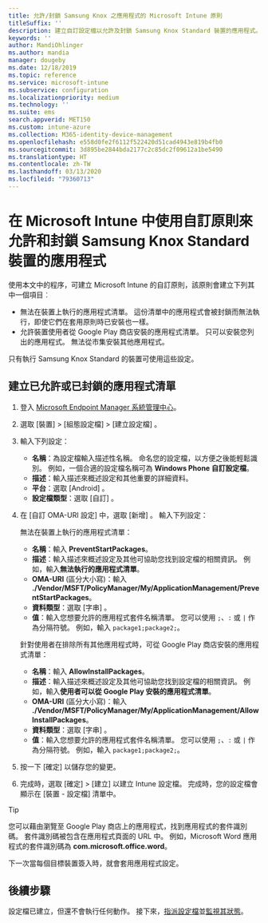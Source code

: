```yaml
---
title: 允許/封鎖 Samsung Knox 之應用程式的 Microsoft Intune 原則
titleSuffix: ''
description: 建立自訂設定檔以允許及封鎖 Samsung Knox Standard 裝置的應用程式。
keywords: ''
author: MandiOhlinger
ms.author: mandia
manager: dougeby
ms.date: 12/18/2019
ms.topic: reference
ms.service: microsoft-intune
ms.subservice: configuration
ms.localizationpriority: medium
ms.technology: ''
ms.suite: ems
search.appverid: MET150
ms.custom: intune-azure
ms.collection: M365-identity-device-management
ms.openlocfilehash: e558d0fe2f6112f522420d51cad4943e819b4fb0
ms.sourcegitcommit: 3d895be2844bda2177c2c85dc2f09612a1be5490
ms.translationtype: HT
ms.contentlocale: zh-TW
ms.lasthandoff: 03/13/2020
ms.locfileid: "79360713"
---
```

# <a name="use-custom-policies-in-microsoft-intune-to-allow-and-block-apps-for-samsung-knox-standard-devices"></a>在 Microsoft Intune 中使用自訂原則來允許和封鎖 Samsung Knox Standard 裝置的應用程式 

使用本文中的程序，可建立 Microsoft Intune 的自訂原則，該原則會建立下列其中一個項目︰

- 無法在裝置上執行的應用程式清單。 這份清單中的應用程式會被封鎖而無法執行，即使它們在套用原則時已安裝也一樣。
- 允許裝置使用者從 Google Play 商店安裝的應用程式清單。 只可以安裝您列出的應用程式。 無法從市集安裝其他應用程式。

只有執行 Samsung Knox Standard 的裝置可使用這些設定。

## <a name="create-an-allowed-or-blocked-app-list"></a>建立已允許或已封鎖的應用程式清單

1. 登入 [Microsoft Endpoint Manager 系統管理中心](https://go.microsoft.com/fwlink/?linkid=2109431)。
2. 選取 [裝置]   > [組態設定檔]   > [建立設定檔]  。
3. 輸入下列設定：

    - **名稱**：為設定檔輸入描述性名稱。 命名您的設定檔，以方便之後能輕鬆識別。 例如，一個合適的設定檔名稱可為 **Windows Phone 自訂設定檔**。
    - **描述**：輸入描述來概述設定和其他重要的詳細資料。
    - **平台**：選取 [Android]  。
    - **設定檔類型**：選取 [自訂]  。

4. 在 [自訂 OMA-URI 設定]  中，選取 [新增]  。 輸入下列設定：

    無法在裝置上執行的應用程式清單：

    - **名稱**：輸入 **PreventStartPackages**。
    - **描述**：輸入描述來概述設定及其他可協助您找到設定檔的相關資訊。 例如，輸入**無法執行的應用程式清單**。
    - **OMA-URI** (區分大小寫)：輸入 **./Vendor/MSFT/PolicyManager/My/ApplicationManagement/PreventStartPackages**。
    - **資料類型**：選取 [字串]  。
    - **值**：輸入您想要允許的應用程式套件名稱清單。 您可以使用 `;`、`:` 或 `|` 作為分隔符號。 例如，輸入 `package1;package2;`。

   針對使用者在排除所有其他應用程式時，可從 Google Play 商店安裝的應用程式清單：

    - **名稱**：輸入 **AllowInstallPackages**。
    - **描述**：輸入描述來概述設定及其他可協助您找到設定檔的相關資訊。 例如，輸入**使用者可以從 Google Play 安裝的應用程式清單**。
    - **OMA-URI** (區分大小寫)：輸入 **./Vendor/MSFT/PolicyManager/My/ApplicationManagement/AllowInstallPackages**。
    - **資料類型**：選取 [字串]  。
    - **值**：輸入您想要允許的應用程式套件名稱清單。 您可以使用 `;`、`:` 或 `|` 作為分隔符號。 例如，輸入 `package1;package2;`。

5. 按一下 [確定]  以儲存您的變更。
6. 完成時，選取 [確定]   > [建立]  以建立 Intune 設定檔。 完成時，您的設定檔會顯示在 [裝置 - 設定檔]  清單中。

>[!TIP]
> 您可以藉由瀏覽至 Google Play 商店上的應用程式，找到應用程式的套件識別碼。 套件識別碼被包含在應用程式頁面的 URL 中。 例如，Microsoft Word 應用程式的套件識別碼為 **com.microsoft.office.word**。

下一次當每個目標裝置簽入時，就會套用應用程式設定。

## <a name="next-steps"></a>後續步驟

設定檔已建立，但還不會執行任何動作。 接下來，[指派設定檔](device-profile-assign.md)並[監視其狀態](device-profile-monitor.md)。

